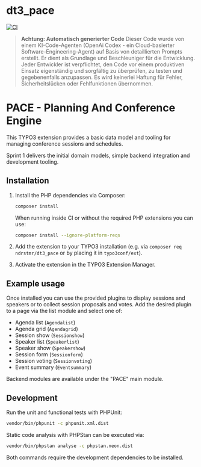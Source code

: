 # dt3_pace

[![CI](https://github.com/ndrstmr/dt3_pace/actions/workflows/ci.yml/badge.svg)](https://github.com/ndrstmr/dt3_pace/actions/workflows/ci.yml)

> **Achtung: Automatisch generierter Code**
> Dieser Code wurde von einem KI-Code-Agenten (OpenAi Codex - ein Cloud-basierter Software-Engineering-Agent) auf Basis von detaillierten Prompts erstellt. Er dient als Grundlage und Beschleuniger für die Entwicklung.
> Jeder Entwickler ist verpflichtet, den Code vor einem produktiven Einsatz eigenständig und sorgfältig zu überprüfen, zu testen und gegebenenfalls anzupassen. Es wird keinerlei Haftung für Fehler, Sicherheitslücken oder Fehlfunktionen übernommen.

PACE - Planning And Conference Engine
=====================================

This TYPO3 extension provides a basic data model and tooling for managing conference sessions and schedules.

Sprint 1 delivers the initial domain models, simple backend integration and development tooling.

## Installation

1. Install the PHP dependencies via Composer:

   ```bash
   composer install
   ```

   When running inside CI or without the required PHP extensions you can use:

   ```bash
   composer install --ignore-platform-reqs
   ```

2. Add the extension to your TYPO3 installation (e.g. via `composer req ndrstmr/dt3_pace` or by placing it in `typo3conf/ext`).
3. Activate the extension in the TYPO3 Extension Manager.

## Example usage

Once installed you can use the provided plugins to display sessions and speakers or to collect session proposals and votes. Add the desired plugin to a page via the list module and select one of:

* Agenda list (`Agendalist`)
* Agenda grid (`Agendagrid`)
* Session show (`Sessionshow`)
* Speaker list (`Speakerlist`)
* Speaker show (`Speakershow`)
* Session form (`Sessionform`)
* Session voting (`Sessionvoting`)
* Event summary (`Eventsummary`)

Backend modules are available under the "PACE" main module.

## Development

Run the unit and functional tests with PHPUnit:

```bash
vendor/bin/phpunit -c phpunit.xml.dist
```

Static code analysis with PHPStan can be executed via:

```bash
vendor/bin/phpstan analyse -c phpstan.neon.dist
```

Both commands require the development dependencies to be installed.
